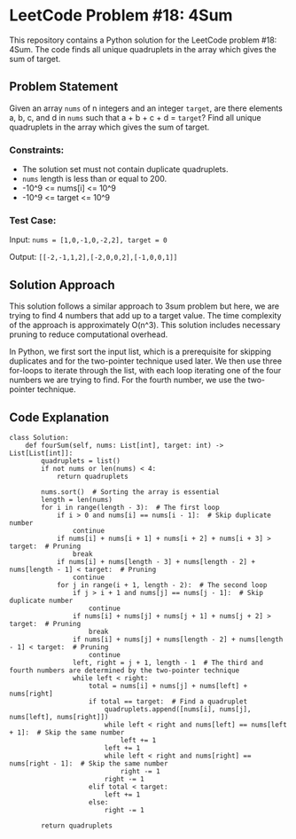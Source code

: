 # LeetCode Problem #18: 4Sum

This repository contains a Python solution for the LeetCode problem #18: 4Sum. The code finds all unique quadruplets in the array which gives the sum of target.

## Problem Statement

Given an array `nums` of n integers and an integer `target`, are there elements a, b, c, and d in `nums` such that a + b + c + d = `target`? Find all unique quadruplets in the array which gives the sum of target.

### Constraints:

- The solution set must not contain duplicate quadruplets.
- `nums` length is less than or equal to 200.
- -10^9 <= nums[i] <= 10^9
- -10^9 <= target <= 10^9

### Test Case:

Input: `nums = [1,0,-1,0,-2,2], target = 0`

Output: `[[-2,-1,1,2],[-2,0,0,2],[-1,0,0,1]]`

## Solution Approach

This solution follows a similar approach to 3sum problem but here, we are trying to find 4 numbers that add up to a target value. The time complexity of the approach is approximately O(n^3). This solution includes necessary pruning to reduce computational overhead.

In Python, we first sort the input list, which is a prerequisite for skipping duplicates and for the two-pointer technique used later. We then use three for-loops to iterate through the list, with each loop iterating one of the four numbers we are trying to find. For the fourth number, we use the two-pointer technique.

## Code Explanation

```
class Solution:
    def fourSum(self, nums: List[int], target: int) -> List[List[int]]:
        quadruplets = list()
        if not nums or len(nums) < 4:
            return quadruplets
        
        nums.sort()  # Sorting the array is essential
        length = len(nums)
        for i in range(length - 3):  # The first loop
            if i > 0 and nums[i] == nums[i - 1]:  # Skip duplicate number
                continue
            if nums[i] + nums[i + 1] + nums[i + 2] + nums[i + 3] > target:  # Pruning
                break
            if nums[i] + nums[length - 3] + nums[length - 2] + nums[length - 1] < target:  # Pruning
                continue
            for j in range(i + 1, length - 2):  # The second loop
                if j > i + 1 and nums[j] == nums[j - 1]:  # Skip duplicate number
                    continue
                if nums[i] + nums[j] + nums[j + 1] + nums[j + 2] > target:  # Pruning
                    break
                if nums[i] + nums[j] + nums[length - 2] + nums[length - 1] < target:  # Pruning
                    continue
                left, right = j + 1, length - 1  # The third and fourth numbers are determined by the two-pointer technique
                while left < right:
                    total = nums[i] + nums[j] + nums[left] + nums[right]
                    if total == target:  # Find a quadruplet
                        quadruplets.append([nums[i], nums[j], nums[left], nums[right]])
                        while left < right and nums[left] == nums[left + 1]:  # Skip the same number
                            left += 1
                        left += 1
                        while left < right and nums[right] == nums[right - 1]:  # Skip the same number
                            right -= 1
                        right -= 1
                    elif total < target:
                        left += 1
                    else:
                        right -= 1
        
        return quadruplets

```